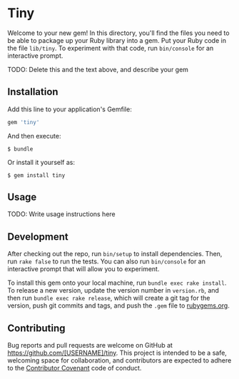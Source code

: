 # Tiny

Welcome to your new gem! In this directory, you'll find the files you need to be able to package up your Ruby library into a gem. Put your Ruby code in the file `lib/tiny`. To experiment with that code, run `bin/console` for an interactive prompt.

TODO: Delete this and the text above, and describe your gem

## Installation

Add this line to your application's Gemfile:

```ruby
gem 'tiny'
```

And then execute:

    $ bundle

Or install it yourself as:

    $ gem install tiny

## Usage

TODO: Write usage instructions here

## Development

After checking out the repo, run `bin/setup` to install dependencies. Then, run `rake false` to run the tests. You can also run `bin/console` for an interactive prompt that will allow you to experiment.

To install this gem onto your local machine, run `bundle exec rake install`. To release a new version, update the version number in `version.rb`, and then run `bundle exec rake release`, which will create a git tag for the version, push git commits and tags, and push the `.gem` file to [rubygems.org](https://rubygems.org).

## Contributing

Bug reports and pull requests are welcome on GitHub at https://github.com/[USERNAME]/tiny. This project is intended to be a safe, welcoming space for collaboration, and contributors are expected to adhere to the [Contributor Covenant](contributor-covenant.org) code of conduct.

